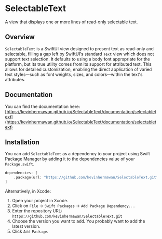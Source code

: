 # SelectableText

A view that displays one or more lines of read-only selectable text.

## Overview

`SelectableText` is a SwiftUI view designed to present text as read-only and selectable, filling a gap left by SwiftUI's standard `Text` view which does not support text selection. It defaults to using a body font appropriate for the platform, but its true utility comes from its support for attributed text. This allows for detailed customization, enabling the direct application of varied text styles—such as font weights, sizes, and colors—within the text's attributes.

## Documentation

You can find the documentation here: [https://kevinhermawan.github.io/SelectableText/documentation/selectabletext](https://kevinhermawan.github.io/SelectableText/documentation/selectabletext)

## Installation

You can add `SelectableText` as a dependency to your project using Swift Package Manager by adding it to the dependencies value of your `Package.swift`.

```swift
dependencies: [
    .package(url: "https://github.com/kevinhermawan/SelectableText.git", .upToNextMajor(from: "1.0.0"))
]
```

Alternatively, in Xcode:

1. Open your project in Xcode.
2. Click on `File` -> `Swift Packages` -> `Add Package Dependency...`
3. Enter the repository URL: `https://github.com/kevinhermawan/SelectableText.git`
4. Choose the version you want to add. You probably want to add the latest version.
5. Click `Add Package`.
